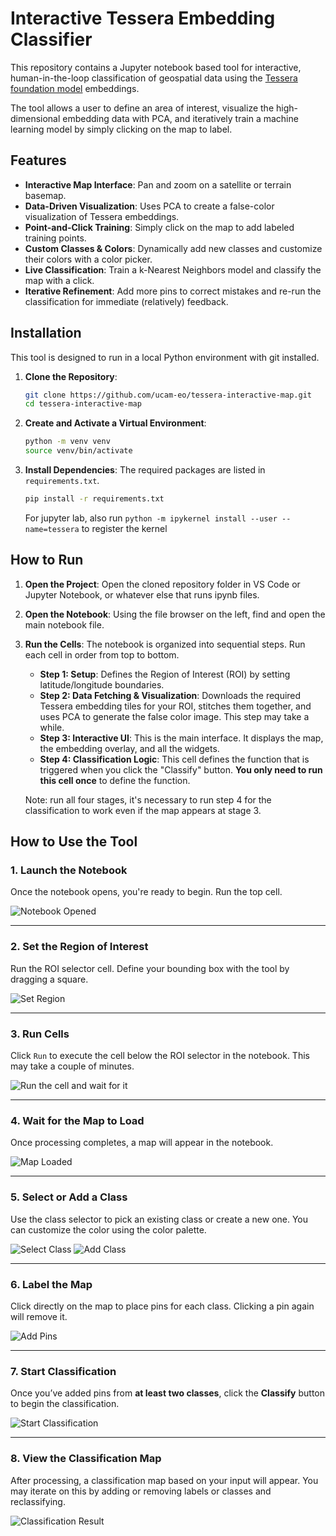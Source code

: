 # Interactive Tessera Embedding Classifier

This repository contains a Jupyter notebook based tool for interactive, human-in-the-loop classification of geospatial data using the [Tessera foundation model](https://github.com/ucam-eo/tessera) embeddings.

The tool allows a user to define an area of interest, visualize the high-dimensional embedding data with PCA, and iteratively train a machine learning model by simply clicking on the map to label.

## Features

-   **Interactive Map Interface**: Pan and zoom on a satellite or terrain basemap.
-   **Data-Driven Visualization**: Uses PCA to create a false-color visualization of Tessera embeddings.
-   **Point-and-Click Training**: Simply click on the map to add labeled training points.
-   **Custom Classes & Colors**: Dynamically add new classes and customize their colors with a color picker.
-   **Live Classification**: Train a k-Nearest Neighbors model and classify the map with a click.
-   **Iterative Refinement**: Add more pins to correct mistakes and re-run the classification for immediate (relatively) feedback.

## Installation

This tool is designed to run in a local Python environment with git installed.

1.  **Clone the Repository**:
    ```bash
    git clone https://github.com/ucam-eo/tessera-interactive-map.git
    cd tessera-interactive-map
    ```
    
3.  **Create and Activate a Virtual Environment**:
    ```bash
    python -m venv venv
    source venv/bin/activate
    ```

4.  **Install Dependencies**:
    The required packages are listed in `requirements.txt`.

    ```bash
    pip install -r requirements.txt
    ```
    For jupyter lab, also run `python -m ipykernel install --user --name=tessera` to register the kernel
    
## How to Run

1.  **Open the Project**:
    Open the cloned repository folder in VS Code or Jupyter Notebook, or whatever else that runs ipynb files.

2.  **Open the Notebook**:
    Using the file browser on the left, find and open the main notebook file.

3.  **Run the Cells**:
    The notebook is organized into sequential steps. Run each cell in order from top to bottom.

    -   **Step 1: Setup**: Defines the Region of Interest (ROI) by setting latitude/longitude boundaries.
    -   **Step 2: Data Fetching & Visualization**: Downloads the required Tessera embedding tiles for your ROI, stitches them together, and uses PCA to generate the false color image. This step may take a while.
    -   **Step 3: Interactive UI**: This is the main interface. It displays the map, the embedding overlay, and all the widgets.
    -   **Step 4: Classification Logic**: This cell defines the function that is triggered when you click the "Classify" button. **You only need to run this cell once** to define the function.

    Note: run all four stages, it's necessary to run step 4 for the classification to work even if the map appears at stage 3.
    
## How to Use the Tool

### 1. Launch the Notebook

Once the notebook opens, you're ready to begin. Run the top cell.

![Notebook Opened](img/step1.png)

---

### 2. Set the Region of Interest

Run the ROI selector cell. Define your bounding box with the tool by dragging a square.

![Set Region](img/step2.png)

---

### 3. Run Cells

Click `Run` to execute the cell below the ROI selector in the notebook. This may take a couple of minutes.

![Run the cell and wait for it](img/step3.png)


---

### 4. Wait for the Map to Load

Once processing completes, a map will appear in the notebook.

![Map Loaded](img/step4.png)

---

### 5. Select or Add a Class

Use the class selector to pick an existing class or create a new one.
You can customize the color using the color palette.

![Select Class](img/step5.png)
![Add Class](img/step5-2.png)

---

### 6. Label the Map

Click directly on the map to place pins for each class.
Clicking a pin again will remove it.

![Add Pins](img/step6.png)

---

### 7. Start Classification

Once you’ve added pins from **at least two classes**, click the **Classify** button to begin the classification.

![Start Classification](img/step7.png)

---

### 8. View the Classification Map

After processing, a classification map based on your input will appear. You may iterate on this by adding or removing labels or classes and reclassifying.

![Classification Result](img/step8.png)

